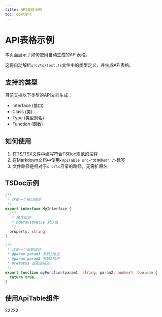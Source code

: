 ```yaml
---
title: API表格示例
toc: content
---
```


# API表格示例

本页面展示了如何使用自动生成的API表格。

这将自动解析`src/ts/test.ts`文件中的类型定义，并生成API表格。

## 支持的类型

目前支持以下类型的API文档生成：

- Interface (接口)
- Class (类)
- Type (类型别名)
- Function (函数)

## 如何使用

1. 在TS/TSX文件中编写符合TSDoc规范的注释
2. 在Markdown文档中使用`<ApiTable src="文件路径" />`标签
3. 文件路径是相对于`src/ts`目录的路径，无需扩展名

## TSDoc示例

```ts
/**
 * 这是一个接口描述
 */
export interface MyInterface {
  /**
   * 属性描述
   * @defaultValue 默认值
   */
  property: string;
}

/**
 * 这是一个函数描述
 * @param param1 参数1描述
 * @param param2 参数2描述
 * @returns 返回值描述
 */
export function myFunction(param1: string, param2: number): boolean {
  return true;
}
``` 

## 使用ApiTable组件

<ApiTable id="MuggleInterface"></ApiTable>

<ApiTable id="MyClass"></ApiTable>

<ApiTable id="MyType"></ApiTable>

<ApiTable id="add"></ApiTable>

<ApiTable id="AddParams"></ApiTable>

<ApiTable id="WizardInterface"></ApiTable>

<ApiTable id="sayHello"></ApiTable>


22222


